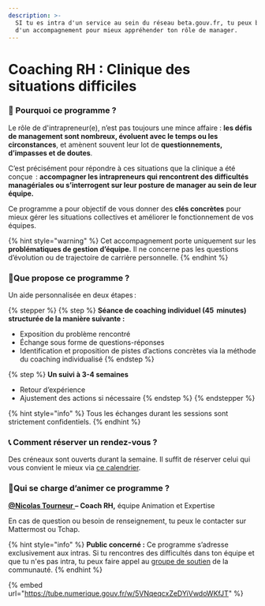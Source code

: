 ```yaml
---
description: >-
  SI tu es intra d'un service au sein du réseau beta.gouv.fr, tu peux bénéficier
  d'un accompagnement pour mieux appréhender ton rôle de manager.
---
```


# Coaching RH : Clinique des situations difficiles

### 🤔 Pourquoi ce programme ?&#x20;

Le rôle de d'intrapreneur(e), n’est pas toujours une mince affaire : **les défis de management sont nombreux, évoluent avec le temps ou les circonstances**, et amènent souvent leur lot de **questionnements, d’impasses et de doutes**.

C’est précisément pour répondre à ces situations que la clinique a été conçue  : **accompagner les intrapreneurs qui rencontrent des difficultés managériales ou s’interrogent sur leur posture de manager au sein de leur équipe.**

Ce programme a pour objectif de vous donner des **clés concrètes** pour mieux gérer les situations collectives et améliorer le fonctionnement de vos équipes.

{% hint style="warning" %}
Cet accompagnement porte uniquement sur les **problématiques de gestion d’équipe.** Il ne concerne pas les questions d’évolution ou de trajectoire de carrière personnelle.
{% endhint %}

### 🎯Que propose ce programme ?

Un aide personnalisée en deux étapes :

{% stepper %}
{% step %}
**Séance de coaching individuel (45  minutes) structurée de la manière suivante  :**

* Exposition du problème rencontré
* Échange sous forme de questions-réponses
* Identification et proposition de pistes d’actions concrètes via la méthode du coaching individualisé
{% endstep %}

{% step %}
**Un suivi à 3-4 semaines**

* Retour d’expérience
* Ajustement des actions si nécessaire
{% endstep %}
{% endstepper %}

{% hint style="info" %}
Tous les échanges durant les sessions sont strictement confidentiels.
{% endhint %}

### 📞 Comment réserver un rendez-vous ?

Des créneaux sont ouverts durant la semaine. Il suffit de réserver celui qui vous convient le mieux via [ce calendrier](https://app.calendso.incubateur.net/nicolas.tourneur/clinique-des-situations-difficiles).

### 👥Qui se charge d’animer ce programme ?

[**@Nicolas Tourneur** ](https://mattermost.incubateur.net/betagouv/messages/@nicolas.tourneur)**– Coach RH,** équipe Animation et Expertise

En cas de question ou besoin de renseignement, tu peux le contacter sur Mattermost ou Tchap.

{% hint style="info" %}
**Public concerné :** Ce programme s’adresse exclusivement aux intras. Si tu rencontres des difficultés dans ton équipe et que tu n'es pas intra, tu peux faire appel au [groupe de soutien](le-groupe-de-soutien.md) de la communauté.
{% endhint %}

{% embed url="https://tube.numerique.gouv.fr/w/5VNqeqcxZeDYiVwdoWKfJT" %}
